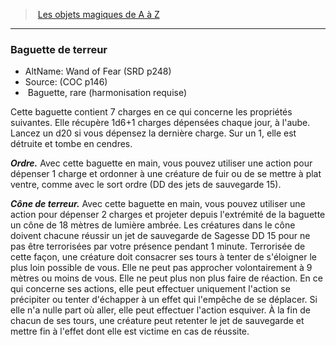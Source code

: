﻿---
!MagicItem
Type: Baguette
Rarity: rare
Attunement: harmonisation requise
Id: magicitems_az_hd.md#baguette-de-terreur
ParentLink: magicitems_az_hd.md#les-objets-magiques-de-a-à-z
Name: Baguette de terreur
ParentName: Les objets magiques de A à Z
NameLevel: 3
AltName: Wand of Fear (SRD p248)
Source: (COC p146)
---
> [Les objets magiques de A à Z](hd_magicitems_az_les_objets_magiques_de_a_a_z.md)

---

### Baguette de terreur

- AltName: Wand of Fear (SRD p248)
- Source: (COC p146)
-  Baguette, rare (harmonisation requise)

Cette baguette contient 7 charges en ce qui concerne les propriétés suivantes. Elle récupère 1d6+1 charges dépensées chaque jour, à l'aube. Lancez un d20 si vous dépensez la dernière charge. Sur un 1, elle est détruite et tombe en cendres.

**_Ordre._** Avec cette baguette en main, vous pouvez utiliser une action pour dépenser 1 charge et ordonner à une créature de fuir ou de se mettre à plat ventre, comme avec le sort ordre (DD des jets de sauvegarde 15).

**_Cône de terreur._** Avec cette baguette en main, vous pouvez utiliser une action pour dépenser 2 charges et projeter depuis l'extrémité de la baguette un cône de 18 mètres de lumière ambrée. Les créatures dans le cône doivent chacune réussir un jet de sauvegarde de Sagesse DD 15 pour ne pas être terrorisées par votre présence pendant 1 minute. Terrorisée de cette façon, une créature doit consacrer ses tours à tenter de s'éloigner le plus loin possible de vous. Elle ne peut pas approcher volontairement à 9 mètres ou moins de vous. Elle ne peut plus non plus faire de réaction. En ce qui concerne ses actions, elle peut effectuer uniquement l'action se précipiter ou tenter d'échapper à un effet qui l'empêche de se déplacer. Si elle n'a nulle part où aller, elle peut effectuer l'action esquiver. À la fin de chacun de ses tours, une créature peut retenter le jet de sauvegarde et mettre fin à l'effet dont elle est victime en cas de réussite.

